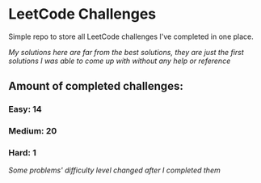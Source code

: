 
# LeetCode Challenges

Simple repo to store all LeetCode challenges I've completed in one place.

<i>My solutions here are far from the best solutions, they are just the first solutions I was able to come up with without any help or reference</i>

## Amount of completed challenges:

### Easy: 14

### Medium: 20

### Hard: 1

<i>Some problems' difficulty level changed after I completed them</i>
